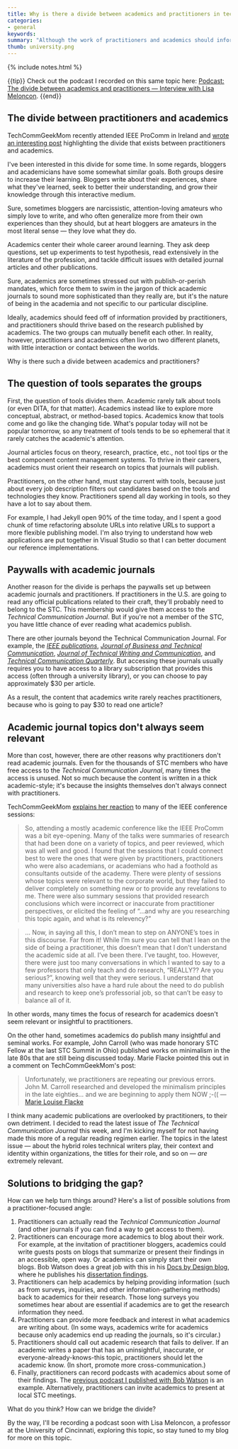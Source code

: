 ```yaml
---
title: Why is there a divide between academics and practitioners in tech comm?
categories:
- general
keywords: 
summary: "Although the work of practitioners and academics should inform each other in mutually beneficial ways, these groups tend to be somewhat isolated and separate. Some reasons for the divide include lack of focus on tools, paywalls set up with publications, and the topics in journal articles."
thumb: university.png
---
```


{% include notes.html %}

{{tip}} Check out the podcast I recorded on this same topic here: <a href="http://idratherbewriting.com/2015/08/10/lisa-meloncon-academic-practitioner-divide-podcast/">Podcast: The divide between academics and practitioners — Interview with Lisa Meloncon</a>. {{end}}

## The divide between practitioners and academics
TechCommGeekMom recently attended IEEE ProComm in Ireland and [wrote an interesting post](http://techcommgeekmom.com/2015/07/20/oh-the-academian-and-the-practitioner-should-be-friends-engaging-techcomm-professionals/) highlighting the divide that exists between practitioners and academics.

I've been interested in this divide for some time. In some regards, bloggers and academicians have some somewhat similar goals. Both groups desire to increase their learning. Bloggers write about their experiences, share what they've learned, seek to better their understanding, and grow their knowledge through this interactive medium. 

Sure, sometimes bloggers are narcissistic, attention-loving amateurs who simply love to write, and who often generalize more from their own experiences than they should, but at heart bloggers are amateurs in the most literal sense &mdash; they love what they do.

Academics center their whole career around learning. They ask deep questions, set up experiments to test hypothesis, read extensively in the literature of the profession, and tackle difficult issues with detailed journal articles and other publications. 

Sure, academics are sometimes stressed out with publish-or-perish mandates, which force them to swim in the jargon of thick academic journals to sound more sophisticated than they really are, but it's the nature of being in the academia and not specific to our particular discipline.

Ideally, academics should feed off of information provided by practitioners, and practitioners should thrive based on the research published by academics. The two groups can mutually benefit each other. In reality, however, practitioners and academics often live on two different planets, with little interaction or contact between the worlds.

Why is there such a divide between academics and practitioners?

## The question of tools separates the groups

First, the question of tools divides them. Academic rarely talk about tools (or even DITA, for that matter). Academics instead like to explore more conceptual, abstract, or method-based topics. Academics know that tools come and go like the changing tide. What's popular today will not be popular tomorrow, so any treatment of tools tends to be so ephemeral that it rarely catches the academic's attention. 

Journal articles focus on theory, research, practice, etc., not tool tips or the best component content management systems. To thrive in their careers, academics must orient their research on topics that journals will publish.

Practitioners, on the other hand, must stay current with tools, because just about every job description filters out candidates based on the tools and technologies they know. Practitioners spend all day working in tools, so they have a lot to say about them. 

For example, I had Jekyll open 90% of the time today, and I spent a good chunk of time refactoring absolute URLs into relative URLs to support a more flexible publishing model. I'm also trying to understand how web applications are put together in Visual Studio so that I can better document our reference implementations.

## Paywalls with academic journals
Another reason for the divide is perhaps the paywalls set up between academic journals and practitioners. If practitioners in the U.S. are going to read any official publications related to their craft, they'll probably need to belong to the STC. This membership would give them access to the *Technical Communication Journal*. But if you're not a member of the STC, you have little chance of ever reading what academics publish. 

There are other journals beyond the Technical Communication Journal. For example, the *[IEEE publications](http://www.ieee.org/publications_standards/publications_standards_index.html)*, *[Journal of Business and Technical Communication](http://jbt.sagepub.com/)*, *[Journal of Technical Writing and Communication](http://jtw.sagepub.com/)*, and *[Technical Communication Quarterly](http://www.tandfonline.com/loi/htcq20)*. But accessing these journals usually requires you to have access to a library subscription that provides this access (often through a university library), or you can choose to pay approximately $30 per article. 
 
 As a result, the content that academics write rarely reaches practitioners, because who is going to pay $30 to read one article?
 
## Academic journal topics don't always seem relevant
 
More than cost, however, there are other reasons why practitioners don't read academic journals. Even for the thousands of STC members who have free access to the *Technical Communication Journal*, many times the access is unused. Not so much because the content is written in a thick academic-style; it's because the insights themselves don't always connect with practitioners.
 
TechCommGeekMom [explains her reaction](http://techcommgeekmom.com/2015/07/20/oh-the-academian-and-the-practitioner-should-be-friends-engaging-techcomm-professionals/) to many of the IEEE conference sessions:
 
>So, attending a mostly academic conference like the IEEE ProComm was a bit eye-opening. Many of the talks were summaries of research that had been done on a variety of topics, and peer reviewed, which was all well and good. I found that the sessions that I could connect best to were the ones that were given by practitioners, practitioners who were also academians, or academians who had a foothold as consultants outside of the academy. There were plenty of sessions whose topics were relevant to the corporate world, but they failed to deliver completely on something new or to provide any revelations to me. There were also summary sessions that provided research conclusions which were incorrect or inaccurate from practitioner perspectives, or elicited the feeling of “…and why are you researching this topic again, and what is its relevency?” 

>... Now, in saying all this, I don’t mean to step on ANYONE’s toes in this discourse. Far from it! While I’m sure you can tell that I lean on the side of being a practitioner, this doesn’t mean that I don’t understand the academic side at all. I’ve been there. I’ve taught, too. However, there were just too many conversations in which I wanted to say to a few professors that only teach and do research, “REALLY?? Are you serious?”, knowing well that they were serious. I understand that many universities also have a hard rule about the need to do publish and research to keep one’s professorial job, so that can’t be easy to balance all of it.

In other words, many times the focus of research for academics doesn't seem relevant or insightful to practitioners.

On the other hand, sometimes academics do publish many insightful and seminal works. For example, John Carroll (who was made honorary STC Fellow at the last STC Summit in Ohio) published works on minimalism in the late 80s that are still being discussed today. Marie Flacke pointed this out in a comment on TechCommGeekMom's post:

> Unfortunately, we practitioners are repeating our previous errors. John M. Carroll researched and developed the minimalism principles in the late eighties… and we are beginning to apply them NOW ;-(( &mdash; [Marie Louise Flacke](http://techcommgeekmom.com/2015/07/20/oh-the-academian-and-the-practitioner-should-be-friends-engaging-techcomm-professionals/#comment-6318)

I think many academic publications are overlooked by practitioners, to their own detriment. I decided to read the latest issue of *The Technical Communication Journal* this week, and I'm kicking myself for not having made this more of a regular reading regimen earlier. The topics in the latest issue &mdash; about the hybrid roles technical writers play, their context and identity within organizations, the titles for their role, and so on &mdash; *are* extremely relevant.

## Solutions to bridging the gap?
How can we help turn things around? Here's a list of possible solutions from a practitioner-focused angle:

1. Practitioners can actually read the *Technical Communication Journal* (and other journals if you can find a way to get access to them).
2. Practitioners can encourage more academics to blog about their work. For example, at the invitation of practitioner bloggers, academics could write guests posts on blogs that summarize or present their findings in an accessible, open way. Or academics can simply start their own blogs. Bob Watson does a great job with this in his [Docs by Design blog](http://docsbydesign.com/), where he publishes his [dissertation findings](http://docsbydesign.com/category/phd-dissertation-study/).
3. Practitioners can help academics by helping providing information (such as from surveys, inquiries, and other information-gathering methods) back to academics for their research. Those long surveys you sometimes hear about are essential if academics are to get the research information they need.
4. Practitioners can provide more feedback and interest in what academics are writing about. (In some ways, academics write for academics because only academics end up reading the journals, so it's circular.)
5. Practitioners should call out academic research that fails to deliver. If an academic writes a paper that has an uninsightful, inaccurate, or everyone-already-knows-this topic, practitioners should let the academic know. (In short, promote more cross-communication.)
6. Finally, practitioners can record podcasts with academics about some of their findings. The [previous podcast I published with Bob Watson](http://idratherbewriting.com/2015/07/30/bob-watson-phd-dissertation-on-api-doc-mythbusting-testing-usability-performance/) is an example. Alternatively, practitioners can invite academics to present at local STC meetings. 

What do you think? How can we bridge the divide?

By the way, I'll be recording a podcast soon with Lisa Meloncon, a professor at the University of Cincinnati, exploring this topic, so stay tuned to my blog for more on this topic.






